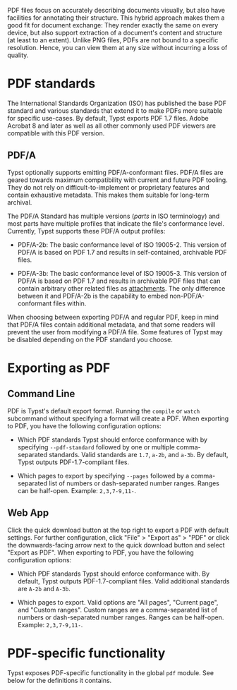 PDF files focus on accurately describing documents visually, but also have
facilities for annotating their structure. This hybrid approach makes
them a good fit for document exchange: They render exactly the same on every
device, but also support extraction of a document's content and structure (at
least to an extent). Unlike PNG files, PDFs are not bound to a specific
resolution. Hence, you can view them at any size without incurring a loss of
quality.

# PDF standards
The International Standards Organization (ISO) has published the base PDF
standard and various standards that extend it to make PDFs more suitable for
specific use-cases. By default, Typst exports PDF 1.7 files. Adobe Acrobat 8 and
later as well as all other commonly used PDF viewers are compatible with this
PDF version.

## PDF/A
Typst optionally supports emitting PDF/A-conformant files. PDF/A files are
geared towards maximum compatibility with current and future PDF tooling. They
do not rely on difficult-to-implement or proprietary features and contain
exhaustive metadata. This makes them suitable for long-term archival.

The PDF/A Standard has multiple versions (_parts_ in ISO terminology) and most
parts have multiple profiles that indicate the file's conformance level.
Currently, Typst supports these PDF/A output profiles:

- PDF/A-2b: The basic conformance level of ISO 19005-2. This version of PDF/A is
  based on PDF 1.7 and results in self-contained, archivable PDF files.

- PDF/A-3b: The basic conformance level of ISO 19005-3. This version of PDF/A is
  based on PDF 1.7 and results in archivable PDF files that can contain
  arbitrary other related files as [attachments]($pdf.embed). The only
  difference between it and PDF/A-2b is the capability to embed
  non-PDF/A-conformant files within.

When choosing between exporting PDF/A and regular PDF, keep in mind that PDF/A
files contain additional metadata, and that some readers will prevent the user
from modifying a PDF/A file. Some features of Typst may be disabled depending on
the PDF standard you choose.

# Exporting as PDF
## Command Line
PDF is Typst's default export format. Running the `compile` or `watch`
subcommand without specifying a format will create a PDF. When exporting to PDF,
you have the following configuration options:

- Which PDF standards Typst should enforce conformance with by specifying
  `--pdf-standard` followed by one or multiple comma-separated standards. Valid
  standards are `1.7`, `a-2b`, and `a-3b`. By default, Typst outputs
  PDF-1.7-compliant files.

- Which pages to export by specifying `--pages` followed by a comma-separated
  list of numbers or dash-separated number ranges. Ranges can be half-open.
  Example: `2,3,7-9,11-`.

## Web App
Click the quick download button at the top right to export a PDF with default
settings. For further configuration, click "File" > "Export as" > "PDF" or click
the downwards-facing arrow next to the quick download button and select "Export
as PDF". When exporting to PDF, you have the following configuration options:

- Which PDF standards Typst should enforce conformance with. By default, Typst
  outputs PDF-1.7-compliant files. Valid additional standards are `A-2b` and
  `A-3b`.

- Which pages to export. Valid options are "All pages", "Current page", and
  "Custom ranges". Custom ranges are a comma-separated list of numbers or
  dash-separated number ranges. Ranges can be half-open. Example: `2,3,7-9,11-`.

# PDF-specific functionality
Typst exposes PDF-specific functionality in the global `pdf` module. See below
for the definitions it contains.
